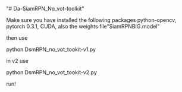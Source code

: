 "# Da-SiamRPN_No_vot-toolkit" 

Make sure you have installed the following packages
python-opencv,
pytorch 0.3.1,
CUDA,
also the weights file"SiamRPNBIG.model"

then use 
 
python DsmRPN_no_vot_tookit-v1.py
 
in v2 use 

python DsmRPN_no_vot_tookit-v2.py

run!
